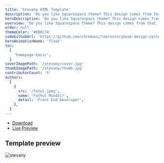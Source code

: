 ```yaml
---
title: 'Stevany HTML Template'
description: 'Do you like Squarespace theme? This design comes from that.'
heroDescription: 'Do you like Squarespace theme? This design comes from that. Stevany consist of responsive design, Squarespace color style, and easy to customize because created using Bootstrap 4.'
overview: 'Do you like Squarespace theme? This design comes from that. Stevany consist of responsive design, Squarespace color style, and easy to customize because created using Bootstrap 4.'
order: null
themeColor: '#EB8C74'
codeGithubUrl: 'https://github.com/chromaui/learnstorybook-design-system'
heroAnimationName: 'float'
toc:
  [
    'homepage-basic',
  ]
coverImagePath: '/stevany/cover.jpg'
thumbImagePath: '/stevany/thumb.jpg'
contributorCount: '5'
authors:
  [
    {
      src: '/fatul.jpeg',
      name: 'Fathul Mundzir',
      detail: 'Front End Developer',
    },
  ]
---
```


<div class="btn-download">
  <ul class="listing-download">
    <li><a class="link-download paddle_button" data-theme="none" href="#!" data-product="614941">Download</a></li>
    <li><a class="link-demo" target="_blank" href="https://kontena.website/html/theme/stevany">Live Preview</a></li>
  </ul>
</div>

<h2>Template preview</h2>

![stevany](/stevany/stevany.png)

